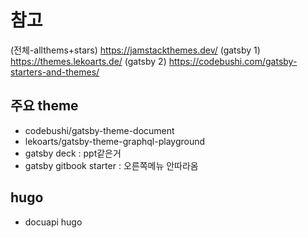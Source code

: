 # 참고
(전체-allthems+stars) https://jamstackthemes.dev/
(gatsby 1) https://themes.lekoarts.de/
(gatsby 2) https://codebushi.com/gatsby-starters-and-themes/

## 주요 theme
- codebushi/gatsby-theme-document
- lekoarts/gatsby-theme-graphql-playground
- gatsby deck : ppt같은거
- gatsby gitbook starter : 오른쪽메뉴 안따라옴

## hugo
- docuapi	hugo
